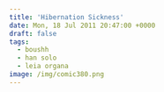 ```yaml
---
title: 'Hibernation Sickness'
date: Mon, 18 Jul 2011 20:47:00 +0000
draft: false
tags:
  - boushh
  - han solo
  - leia organa
image: /img/comic380.png
---
```


